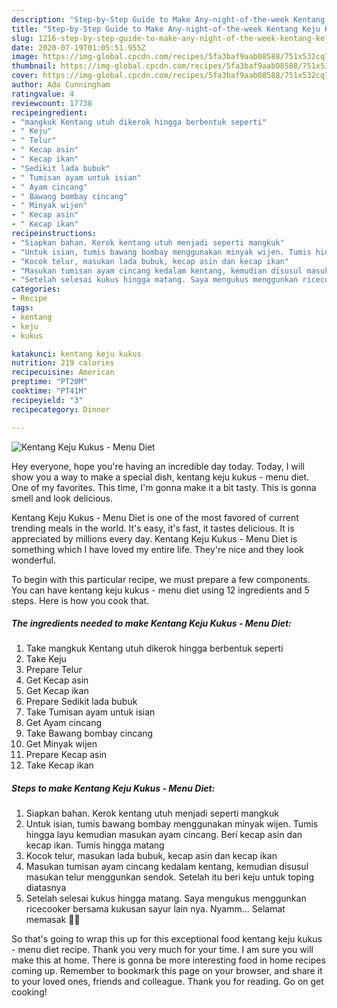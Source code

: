 ```yaml
---
description: "Step-by-Step Guide to Make Any-night-of-the-week Kentang Keju Kukus - Menu Diet"
title: "Step-by-Step Guide to Make Any-night-of-the-week Kentang Keju Kukus - Menu Diet"
slug: 1216-step-by-step-guide-to-make-any-night-of-the-week-kentang-keju-kukus-menu-diet
date: 2020-07-19T01:05:51.955Z
image: https://img-global.cpcdn.com/recipes/5fa3baf9aab08588/751x532cq70/kentang-keju-kukus-menu-diet-foto-resep-utama.jpg
thumbnail: https://img-global.cpcdn.com/recipes/5fa3baf9aab08588/751x532cq70/kentang-keju-kukus-menu-diet-foto-resep-utama.jpg
cover: https://img-global.cpcdn.com/recipes/5fa3baf9aab08588/751x532cq70/kentang-keju-kukus-menu-diet-foto-resep-utama.jpg
author: Ada Cunningham
ratingvalue: 4
reviewcount: 17738
recipeingredient:
- "mangkuk Kentang utuh dikerok hingga berbentuk seperti"
- " Keju"
- " Telur"
- " Kecap asin"
- " Kecap ikan"
- "Sedikit lada bubuk"
- " Tumisan ayam untuk isian"
- " Ayam cincang"
- " Bawang bombay cincang"
- " Minyak wijen"
- " Kecap asin"
- " Kecap ikan"
recipeinstructions:
- "Siapkan bahan. Kerok kentang utuh menjadi seperti mangkuk"
- "Untuk isian, tumis bawang bombay menggunakan minyak wijen. Tumis hingga layu kemudian masukan ayam cincang. Beri kecap asin dan kecap ikan. Tumis hingga matang"
- "Kocok telur, masukan lada bubuk, kecap asin dan kecap ikan"
- "Masukan tumisan ayam cincang kedalam kentang, kemudian disusul masukan telur menggunkan sendok. Setelah itu beri keju untuk toping diatasnya"
- "Setelah selesai kukus hingga matang. Saya mengukus menggunkan ricecooker bersama kukusan sayur lain nya. Nyamm... Selamat memasak 🥰🤗"
categories:
- Recipe
tags:
- kentang
- keju
- kukus

katakunci: kentang keju kukus 
nutrition: 219 calories
recipecuisine: American
preptime: "PT20M"
cooktime: "PT41M"
recipeyield: "3"
recipecategory: Dinner

---
```



![Kentang Keju Kukus - Menu Diet](https://img-global.cpcdn.com/recipes/5fa3baf9aab08588/751x532cq70/kentang-keju-kukus-menu-diet-foto-resep-utama.jpg)

Hey everyone, hope you're having an incredible day today. Today, I will show you a way to make a special dish, kentang keju kukus - menu diet. One of my favorites. This time, I'm gonna make it a bit tasty. This is gonna smell and look delicious.



Kentang Keju Kukus - Menu Diet is one of the most favored of current trending meals in the world. It's easy, it's fast, it tastes delicious. It is appreciated by millions every day. Kentang Keju Kukus - Menu Diet is something which I have loved my entire life. They're nice and they look wonderful.


To begin with this particular recipe, we must prepare a few components. You can have kentang keju kukus - menu diet using 12 ingredients and 5 steps. Here is how you cook that.

<!--inarticleads1-->

##### The ingredients needed to make Kentang Keju Kukus - Menu Diet:

1. Take mangkuk Kentang utuh dikerok hingga berbentuk seperti
1. Take  Keju
1. Prepare  Telur
1. Get  Kecap asin
1. Get  Kecap ikan
1. Prepare Sedikit lada bubuk
1. Take  Tumisan ayam untuk isian
1. Get  Ayam cincang
1. Take  Bawang bombay cincang
1. Get  Minyak wijen
1. Prepare  Kecap asin
1. Take  Kecap ikan




<!--inarticleads2-->

##### Steps to make Kentang Keju Kukus - Menu Diet:

1. Siapkan bahan. Kerok kentang utuh menjadi seperti mangkuk
1. Untuk isian, tumis bawang bombay menggunakan minyak wijen. Tumis hingga layu kemudian masukan ayam cincang. Beri kecap asin dan kecap ikan. Tumis hingga matang
1. Kocok telur, masukan lada bubuk, kecap asin dan kecap ikan
1. Masukan tumisan ayam cincang kedalam kentang, kemudian disusul masukan telur menggunkan sendok. Setelah itu beri keju untuk toping diatasnya
1. Setelah selesai kukus hingga matang. Saya mengukus menggunkan ricecooker bersama kukusan sayur lain nya. Nyamm... Selamat memasak 🥰🤗




So that's going to wrap this up for this exceptional food kentang keju kukus - menu diet recipe. Thank you very much for your time. I am sure you will make this at home. There is gonna be more interesting food in home recipes coming up. Remember to bookmark this page on your browser, and share it to your loved ones, friends and colleague. Thank you for reading. Go on get cooking!
